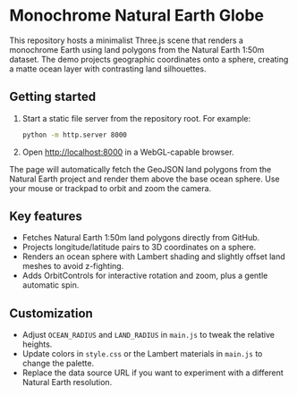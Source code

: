 # Monochrome Natural Earth Globe

This repository hosts a minimalist Three.js scene that renders a monochrome Earth using land polygons from the Natural Earth 1:50m dataset. The demo projects geographic coordinates onto a sphere, creating a matte ocean layer with contrasting land silhouettes.

## Getting started

1. Start a static file server from the repository root. For example:
   ```bash
   python -m http.server 8000
   ```
2. Open [http://localhost:8000](http://localhost:8000) in a WebGL-capable browser.

The page will automatically fetch the GeoJSON land polygons from the Natural Earth project and render them above the base ocean sphere. Use your mouse or trackpad to orbit and zoom the camera.

## Key features

- Fetches Natural Earth 1:50m land polygons directly from GitHub.
- Projects longitude/latitude pairs to 3D coordinates on a sphere.
- Renders an ocean sphere with Lambert shading and slightly offset land meshes to avoid z-fighting.
- Adds OrbitControls for interactive rotation and zoom, plus a gentle automatic spin.

## Customization

- Adjust `OCEAN_RADIUS` and `LAND_RADIUS` in `main.js` to tweak the relative heights.
- Update colors in `style.css` or the Lambert materials in `main.js` to change the palette.
- Replace the data source URL if you want to experiment with a different Natural Earth resolution.
